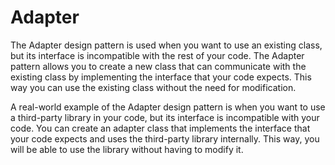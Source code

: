 # Adapter

The Adapter design pattern is used when you want to use an existing class, but its interface is incompatible with the rest of your code. The Adapter pattern allows you to create a new class that can communicate with the existing class by implementing the interface that your code expects. This way you can use the existing class without the need for modification.

A real-world example of the Adapter design pattern is when you want to use a third-party library in your code, but its interface is incompatible with your code. You can create an adapter class that implements the interface that your code expects and uses the third-party library internally. This way, you will be able to use the library without having to modify it.